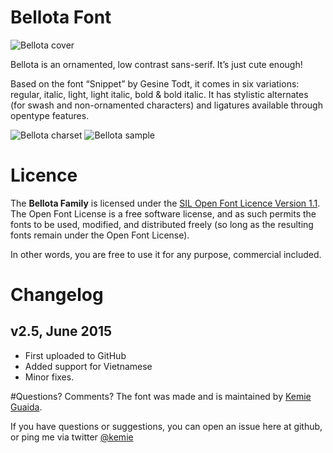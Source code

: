 
Bellota Font
==============================
![Bellota cover](http://www.pixilate.com/roots/wp-content/uploads/2012/12/bellota1-597x298.png)

Bellota is an ornamented, low contrast sans-serif. It’s just cute enough!

Based on the font “Snippet” by Gesine Todt, it comes in six variations: regular, italic, light, light italic, bold & bold italic. It has stylistic alternates (for swash and non-ornamented characters) and ligatures available through opentype features.

![Bellota charset](http://www.pixilate.com/roots/wp-content/uploads/2012/12/bellota-04-597x298.png)
![Bellota sample](http://www.pixilate.com/roots/wp-content/uploads/2012/12/bellota2-597x298.png)


# Licence	  
The **Bellota Family** is licensed under the [SIL Open Font Licence Version 1.1](http://scripts.sil.org/OFL). The Open Font License is a free software license, and as such permits the fonts to be used, modified, and distributed freely (so long as the resulting fonts remain under the Open Font License). 

In other words, you are free to use it for any purpose, commercial included.

# Changelog	  
## v2.5, June 2015
+ First uploaded to GitHub
+ Added support for Vietnamese
+ Minor fixes.

#Questions? Comments?
The font was made and is maintained by [Kemie Guaida](http://www.pixilate.com). 

If you have questions or suggestions, you can open an issue here at github, or ping me via twitter [@kemie](http://twitter.com/kemie)




